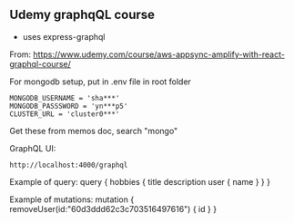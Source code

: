 ## Udemy graphqQL course
- uses express-graphql

From: https://www.udemy.com/course/aws-appsync-amplify-with-react-graphql-course/

For mongodb setup, put in .env file in root folder
```
MONGODB_USERNAME = 'sha***'
MONGODB_PASSSWORD = 'yn***p5'
CLUSTER_URL = 'cluster0***'
```
Get these from memos doc, search "mongo"

GraphQL UI:
```
http://localhost:4000/graphql
```

Example of query:
query {
    hobbies {
        title
        description
        user {
            name
        }
    }
}

Example of mutations:
mutation {
    removeUser(id:"60d3ddd62c3c703516497616") {
        id
    }
}

